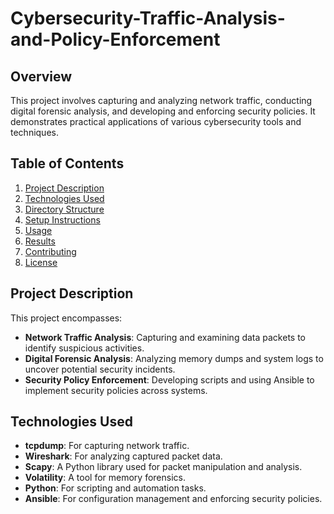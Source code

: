 # Cybersecurity-Traffic-Analysis-and-Policy-Enforcement

## Overview

This project involves capturing and analyzing network traffic, conducting digital forensic analysis, and developing and enforcing security policies. It demonstrates practical applications of various cybersecurity tools and techniques.

## Table of Contents

1. [Project Description](#project-description)
2. [Technologies Used](#technologies-used)
3. [Directory Structure](#directory-structure)
4. [Setup Instructions](#setup-instructions)
5. [Usage](#usage)
6. [Results](#results)
7. [Contributing](#contributing)
8. [License](#license)

## Project Description

This project encompasses:
- **Network Traffic Analysis**: Capturing and examining data packets to identify suspicious activities.
- **Digital Forensic Analysis**: Analyzing memory dumps and system logs to uncover potential security incidents.
- **Security Policy Enforcement**: Developing scripts and using Ansible to implement security policies across systems.

## Technologies Used

- **tcpdump**: For capturing network traffic.
- **Wireshark**: For analyzing captured packet data.
- **Scapy**: A Python library used for packet manipulation and analysis.
- **Volatility**: A tool for memory forensics.
- **Python**: For scripting and automation tasks.
- **Ansible**: For configuration management and enforcing security policies.




